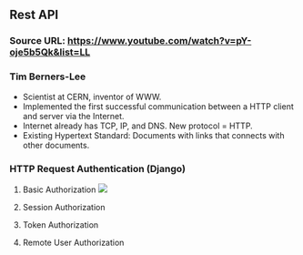 ## Rest API

### Source URL: https://www.youtube.com/watch?v=pY-oje5b5Qk&list=LL

### Tim Berners-Lee
- Scientist at CERN, inventor of WWW.
- Implemented the first successful communication between a HTTP client and server via the Internet.
- Internet already has TCP, IP, and DNS. New protocol = HTTP.
- Existing Hypertext Standard: Documents with links that connects with other documents.

### HTTP Request Authentication (Django)
1. Basic Authorization
![](https://i.ibb.co/KVRF33t/Screen-Shot-2020-11-18-at-17-34-57.png)
2. Session Authorization

3. Token Authorization
4. Remote User Authorization 



<!--stackedit_data:
eyJoaXN0b3J5IjpbLTE5ODMyMDI4MF19
-->